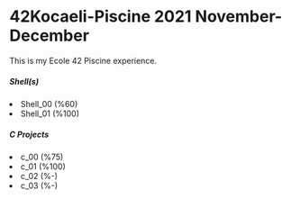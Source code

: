 # 42Kocaeli-Piscine 2021 November-December
This is my Ecole 42 Piscine experience.

<h5>Shell(s)</h5>
<li>Shell_00 (%60)</li>
<li>Shell_01 (%100)</li>

<h5>C Projects </h5>

<li>c_00 (%75)</li>
<li>c_01 (%100)</li>
<li>c_02 (%-)</li>
<li>c_03 (%-)</li>
